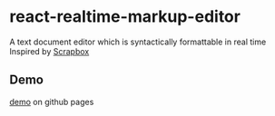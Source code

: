 # react-realtime-markup-editor

A text document editor which is syntactically formattable in real time  
Inspired by [Scrapbox](https://scrapbox.io/product)

## Demo

[demo](https://kumachan-mis.github.io/react-realtime-markup-editor) on github pages
